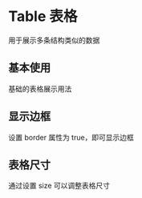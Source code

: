 # Table 表格

用于展示多条结构类似的数据

## 基本使用

基础的表格展示用法

<code src="./demos/basic.tsx"></code>

## 显示边框

设置 border 属性为 true，即可显示边框

<code src="./demos/border.tsx"></code>

## 表格尺寸

通过设置 size 可以调整表格尺寸

<code src="./demos/size.tsx"></code>
